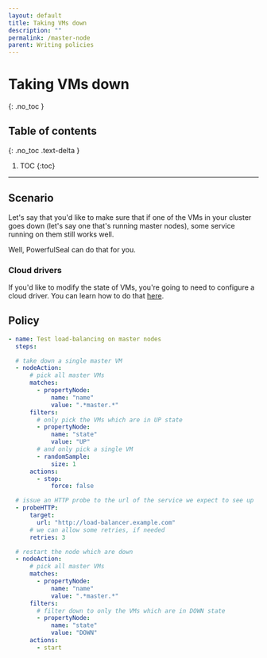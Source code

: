 ```yaml
---
layout: default
title: Taking VMs down
description: ""
permalink: /master-node
parent: Writing policies
---
```


# Taking VMs down
{: .no_toc }

## Table of contents
{: .no_toc .text-delta }

1. TOC
{:toc}

---

## Scenario

Let's say that you'd like to make sure that if one of the VMs in your cluster goes down (let's say one that's running master nodes), some service running on them still works well.

Well, PowerfulSeal can do that for you.

### Cloud drivers

If you'd like to modify the state of VMs, you're going to need to configure a cloud driver. You can learn how to do that [here](cloud-provider-requirements).

## Policy


```yaml
- name: Test load-balancing on master nodes
  steps:

  # take down a single master VM
  - nodeAction:
      # pick all master VMs
      matches:
        - propertyNode:
            name: "name"
            value: ".*master.*"
      filters:
        # only pick the VMs which are in UP state
        - propertyNode:
            name: "state"
            value: "UP"
        # and only pick a single VM
        - randomSample:
            size: 1
      actions:
        - stop:
            force: false

  # issue an HTTP probe to the url of the service we expect to see up
  - probeHTTP:
      target:
        url: "http://load-balancer.example.com"
      # we can allow some retries, if needed
      retries: 3

  # restart the node which are down
  - nodeAction:
      # pick all master VMs
      matches:
        - propertyNode:
            name: "name"
            value: ".*master.*"
      filters:
        # filter down to only the VMs which are in DOWN state
        - propertyNode:
            name: "state"
            value: "DOWN"
      actions:
        - start
```
